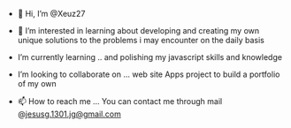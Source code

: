 - 👋 Hi, I’m @Xeuz27
- 👀 I’m interested in learning about
 developing and creating my own unique 
solutions to the problems i may encounter 
on the daily basis

-  I’m currently learning .. and polishing 
my javascript skills and knowledge 

- I’m looking to collaborate on ... web site
Apps project to build a portfolio of my own

- 📫 How to reach me ...
You can contact me through mail 
@jesusg.1301.jg@gmail.com
